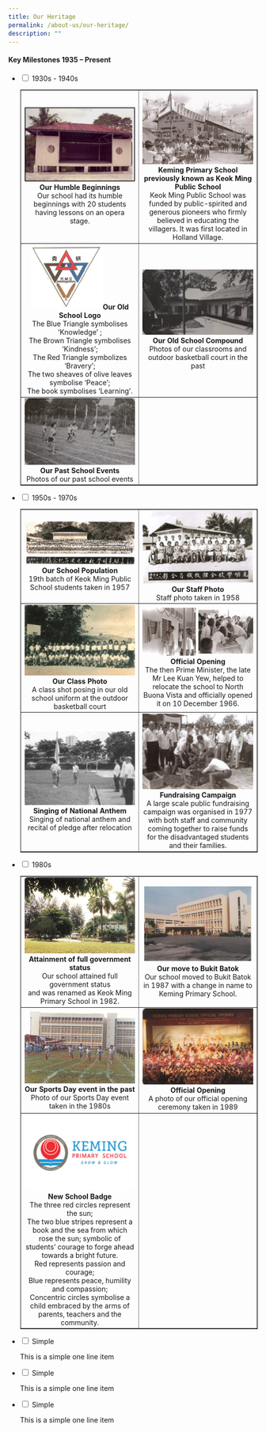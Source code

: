 ```yaml
---
title: Our Heritage
permalink: /about-us/our-heritage/
description: ""
---
```

<h4><strong>Key Milestones 1935 &ndash; Present</strong></h4>
<ul class="jekyllcodex_accordion">
<li><input id="accordion1" type="checkbox" /> <label for="accordion1">1930s - 1940s</label>
<div>
<table style="border-collapse: collapse; width: 100%;" border="1">
<tbody>
<tr>
<td style="width: 50%; text-align: center;"><img src="/images/oh1.jpg"><strong>Our Humble Beginnings<br /></strong>Our school had its humble beginnings with 20 students having lessons on an opera stage.<strong><br /></strong></td>
<td style="width: 50%; text-align: center;"><strong><img src="/images/oh2.jpg">Keming Primary School previously known as Keok Ming Public School<br /></strong>Keok Ming Public School was funded by public-spirited and generous pioneers who firmly believed in educating the villagers. It was first located in Holland Village.<strong><br /></strong></td>
</tr>
<tr>
<td style="width: 50%; text-align: center;"><strong><img style="width: 65%;" src="/images/oh3.png">Our Old School Logo<br /></strong>The Blue Triangle symbolises &lsquo;Knowledge&rsquo; ;<br />The Brown Triangle symbolises &lsquo;Kindness&rsquo;;<br />The Red Triangle symbolizes &lsquo;Bravery&rsquo;;<br />The two sheaves of olive leaves symbolise &lsquo;Peace&rsquo;;<br />The book symbolises &lsquo;Learning&rsquo;.<strong><br /></strong></td>
<td style="width: 50%; text-align: center;"><strong><img src="/images/oh4.png">Our Old School Compound<br /></strong>Photos of our classrooms and outdoor basketball court in the past<strong><br /></strong></td>
</tr>
<tr>
<td style="width: 50%; text-align: center;"><img src="/images/oh5.png"><strong>Our Past School Events<br /></strong>Photos of our past school events<strong><br /></strong></td>
<td style="width: 50%; text-align: center;">&nbsp;</td>
</tr>
</tbody>
</table>
</div>
</li>
<li><input id="accordion2" type="checkbox" /> <label for="accordion2">1950s - 1970s</label>
<div>
<table style="border-collapse: collapse; width: 100%;" border="1">
<tbody>
<tr>
<td style="width: 50%; text-align: center;">
<img src="/images/oh6.jpg"><div><strong>Our School Population</strong></div>
<div>19th batch of Keok Ming Public School students taken in 1957</div>
</td>
<td style="width: 50%; text-align: center;">
<img src="/images/oh7.jpg"><div><strong>Our Staff Photo</strong></div>
<div>Staff photo taken in 1958</div>
</td>
</tr>
<tr>
<td style="width: 50%; text-align: center;">
<img src="/images/oh8.jpg"><div><strong>Our Class Photo</strong></div>
<div>A class shot posing in our old school uniform at the outdoor basketball court</div>
</td>
<td style="width: 50%; text-align: center;">
<img src="/images/oh9.png"><div><strong>Official Opening</strong></div>
<div>The then Prime Minister, the late Mr Lee Kuan Yew, helped to relocate the school to North Buona Vista and officially opened it on 10 December 1966.</div>
</td>
</tr>
<tr>
<td style="width: 50%; text-align: center;">
<img src="/images/oh10.png"><div><strong>Singing of National Anthem</strong></div>
<div>Singing of national anthem and recital of pledge after relocation</div>
</td>
<td style="width: 50%; text-align: center;">
<img src="/images/oh11.jpg"><div><strong>Fundraising Campaign</strong></div>
<div>A large scale public fundraising campaign was organised in 1977 with both staff and community coming together to raise funds for the disadvantaged students and their families.</div>
</td>
</tr>
</tbody>
</table>
</div>
</li>
<li><input id="accordion3" type="checkbox" /> <label for="accordion3">1980s</label>
<div>
<table style="border-collapse: collapse; width: 100%;" border="1">
<tbody>
<tr>
<td style="width: 50%; text-align: center;">
<img src="/images/oh12.jpg"><div><strong>Attainment of full government status</strong></div>
<div>Our school attained full government status<br />and was renamed as Keok Ming Primary School in 1982.</div>
</td>
<td style="width: 50%; text-align: center;">
<img src="/images/oh13.jpg"><div><strong>Our move to Bukit Batok</strong></div>
<div>Our school moved to Bukit Batok in 1987 with a change in name to Keming Primary School.</div>
</td>
</tr>
<tr>
<td style="width: 50%; text-align: center;">
<img src="/images/oh14.jpg"><div><strong>Our Sports Day event in the past</strong></div>
<div>Photo of our Sports Day event taken in the 1980s</div>
</td>
<td style="width: 50%; text-align: center;">
<img src="/images/oh15.jpg"><div><strong>Official Opening</strong></div>
<div>A photo of our official opening ceremony taken in 1989</div>
</td>
</tr>
<tr>
<td style="width: 50%; text-align: center;">
<img src="/images/oh16.png"><div><strong>New School Badge</strong></div>
<div>The three red circles represent the sun;<br />The two blue stripes represent a book and the sea from which rose the sun; symbolic of students&rsquo; courage to forge ahead towards a bright future.<br />Red represents passion and courage;<br />Blue represents peace, humility and compassion;<br />Concentric circles symbolise a child embraced by the arms of parents, teachers and the community.</div>
</td>
<td style="width: 50%; text-align: center;">&nbsp;</td>
</tr>
</tbody>
</table>
</div>
</li>
<li><input id="accordion4" type="checkbox" /> <label for="accordion4">Simple</label>
<div>
<p>This is a simple one line item</p>
</div>
</li>
<li><input id="accordion5" type="checkbox" /> <label for="accordion5">Simple</label>
<div>
<p>This is a simple one line item</p>
</div>
</li>
<li><input id="accordion6" type="checkbox" /> <label for="accordion6">Simple</label>
<div>
<p>This is a simple one line item</p>
</div>
</li>
</ul>